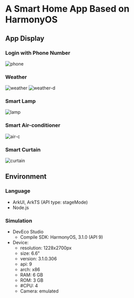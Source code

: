 # A Smart Home App Based on HarmonyOS
## App Display
### Login with Phone Number
![phone](https://github.com/SongTunes/SmartHome/blob/main/doc/phone.png)
### Weather
![weather](https://github.com/SongTunes/SmartHome/blob/main/doc/weather.gif)
![weather-d](https://github.com/SongTunes/SmartHome/blob/main/doc/weather-d.gif)
### Smart Lamp 
![lamp](https://github.com/SongTunes/SmartHome/blob/main/doc/lamp.gif)
### Smart Air-conditioner
![air-c](https://github.com/SongTunes/SmartHome/blob/main/doc/air-c.gif)
### Smart Curtain
![curtain](https://github.com/SongTunes/SmartHome/blob/main/doc/curtain.gif)

## Environment
### Language 
- ArkUI, ArkTS (API type: stageMode)
- Node.js
### Simulation
- DevEco Studio
  - Compile SDK: HarmonyOS, 3.1.0 (API 9)
- Device:
  - resolution: 1228x2700px
  - size: 6.6"
  - version: 3.1.0.306
  - api: 9
  - arch: x86
  - RAM: 6 GB
  - ROM: 3 GB
  - #CPU: 4
  - Camera: emulated
